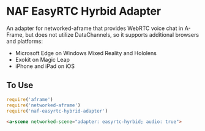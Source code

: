 # NAF EasyRTC Hyrbid Adapter

An adapter for networked-aframe that provides WebRTC voice chat in A-Frame,
but does not utilize DataChannels,
so it supports additional browsers and platforms:

* Microsoft Edge on Windows Mixed Reality and Hololens
* Exokit on Magic Leap
* iPhone and iPad on iOS

## To Use

```js
require('aframe')
require('networked-aframe')
require('naf-easyrtc-hybrid-adapter')
```

```html
<a-scene networked-scene="adapter: easyrtc-hyrbid; audio: true">
```

